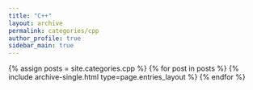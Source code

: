 ```yaml
---
title: "C++"
layout: archive
permalink: categories/cpp
author_profile: true
sidebar_main: true
---
```



{% assign posts = site.categories.cpp %}
{% for post in posts %} 
{% include archive-single.html type=page.entries_layout %} 
{% endfor %}